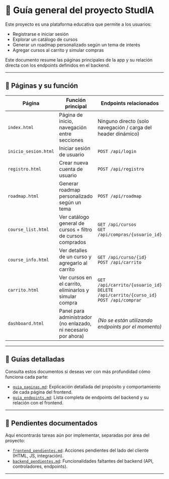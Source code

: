 # 🧭 Guía general del proyecto StudIA

Este proyecto es una plataforma educativa que permite a los usuarios:
- Registrarse e iniciar sesión
- Explorar un catálogo de cursos
- Generar un roadmap personalizado según un tema de interés
- Agregar cursos al carrito y simular compras

Este documento resume las páginas principales de la app y su relación directa con los endpoints definidos en el backend.

---

## 📄 Páginas y su función

| Página               | Función principal                                              | Endpoints relacionados                                                                          |
|----------------------|---------------------------------------------------------------|------------------------------------------------------------------------------------------------|
| `index.html`         | Página de inicio, navegación entre secciones                   | Ninguno directo (solo navegación / carga del header dinámico)                                   |
| `inicio_sesion.html` | Iniciar sesión de usuario                                      | `POST /api/login`                                                                               |
| `registro.html`      | Crear nueva cuenta de usuario                                  | `POST /api/registro`                                                                            |
| `roadmap.html`       | Generar roadmap personalizado según un tema                    | `POST /api/roadmap`                                                                             |
| `course_list.html`   | Ver catálogo general de cursos + filtro de cursos comprados    | `GET /api/cursos` <br> `GET /api/compras/{usuario_id}`                                          |
| `course_info.html`   | Ver detalles de un curso y agregarlo al carrito                | `GET /api/curso/{id}` <br> `POST /api/carrito`                                                  |
| `carrito.html`       | Ver cursos en el carrito, eliminarlos y simular compra         | `GET /api/carrito/{usuario_id}` <br> `DELETE /api/carrito/{curso_id}` <br> `POST /api/comprar` |
| `dashboard.html`     | Panel para administrador (no enlazado, ni necesario por ahora) | *(No se están utilizando endpoints por el momento)*                                             |

---

## 📘 Guías detalladas

Consulta estos documentos si deseas ver con más profundidad cómo funciona cada parte:

- [`guia_paginas.md`](./guias/guia_paginas.md): Explicación detallada del propósito y comportamiento de cada página del frontend.
- [`guia_endpoints.md`](./guias/guia_endpoints.md): Lista completa de endpoints del backend y su relación con el frontend.

---

## 🧩 Pendientes documentados

Aquí encontrarás tareas aún por implementar, separadas por área del proyecto:

- [`frontend_pendientes.md`](./pendientes/front_pend.md): Acciones pendientes del lado del cliente (HTML, JS, integración).
- [`backend_pendientes.md`](./pendientes/back_pend.md): Funcionalidades faltantes del backend (API, controladores, endpoints).

---
